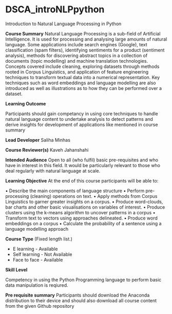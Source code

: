 # DSCA_introNLPpython
Introduction to Natural Language Processing in Python

**Course Summary**
Natural Language Processing is a sub-field of Artificial Intelligence. 
It is used for processing and analysing large amounts of natural language. 
Some applications include search engines (Google), text classification (spam filters),
identifying sentiments for a product (sentiment analysis), methods for discovering 
abstract topics in a collection of documents (topic modelling) and machine translation technologies.
Concepts covered include cleaning, exploring datasets through methods rooted in Corpus Linguistics,
and application of feature engineering techniques to transform textual data into a numerical representation.
Key techniques such as word embeddings and language modelling are also introduced as well as illustrations
as to how they can be performed over a dataset.

**Learning Outcome**

Participants should gain competancy in using core techniques to handle natural language content to undertake analysis to detect patterns and derive insights
for development of applications like mentioned in course summary


**Lead Developer**
Saliha Minhas

**Course Reviewer(s)**
Kaveh Jahanshahi

**Intended Audience**
Open to all (who fulfil) basic pre-requisites and who have in interest in this field. It would be
particularly relevant to those who deal regularly with natural language at scale.

**Learning Objective**
At the end of this course participants will be able to:


•	Describe the main components of language structure
•	Perform pre-processing (cleaning) operations on text.
•	Apply methods from Corpus Linguistics to garner greater insights on a corpus.
•	Produce word-clouds, bar charts and other basic visualisations on variables of interest.
•	Produce clusters using the k-means algorithm to uncover patterns in a corpus
•	Transform text to vectors using approaches delineated.
•	Produce word embeddings on a corpus 
•	Calculate the probability of a sentence using a language modelling approach


**Course Type** (Fixed length list.)
* E learning - Available 
* Self learning -  Not Available
* Face to face - Available 

**Skill Level**

Competency in using the Python Programming language to perform basic data manipulation is reqiured.

**Pre requisite summary** 
Participants should download the Anaconda distribution to their device and should also download all course content from the 
given Github repository


